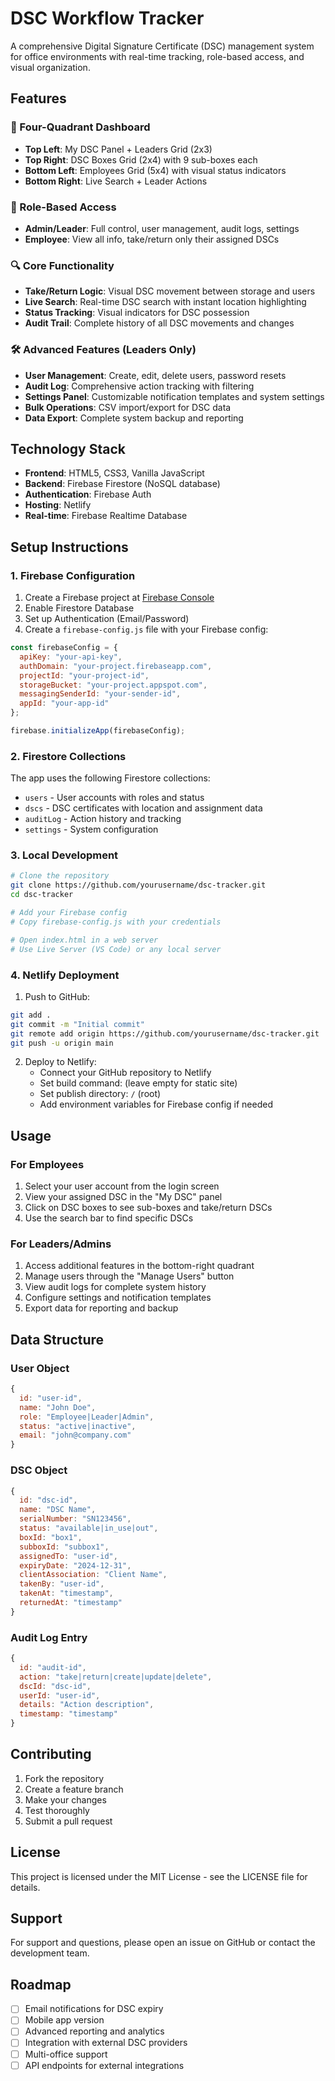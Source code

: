 # DSC Workflow Tracker

A comprehensive Digital Signature Certificate (DSC) management system for office environments with real-time tracking, role-based access, and visual organization.

## Features

### 🏢 Four-Quadrant Dashboard
- **Top Left**: My DSC Panel + Leaders Grid (2x3)
- **Top Right**: DSC Boxes Grid (2x4) with 9 sub-boxes each
- **Bottom Left**: Employees Grid (5x4) with visual status indicators
- **Bottom Right**: Live Search + Leader Actions

### 👥 Role-Based Access
- **Admin/Leader**: Full control, user management, audit logs, settings
- **Employee**: View all info, take/return only their assigned DSCs

### 🔍 Core Functionality
- **Take/Return Logic**: Visual DSC movement between storage and users
- **Live Search**: Real-time DSC search with instant location highlighting
- **Status Tracking**: Visual indicators for DSC possession
- **Audit Trail**: Complete history of all DSC movements and changes

### 🛠️ Advanced Features (Leaders Only)
- **User Management**: Create, edit, delete users, password resets
- **Audit Log**: Comprehensive action tracking with filtering
- **Settings Panel**: Customizable notification templates and system settings
- **Bulk Operations**: CSV import/export for DSC data
- **Data Export**: Complete system backup and reporting

## Technology Stack

- **Frontend**: HTML5, CSS3, Vanilla JavaScript
- **Backend**: Firebase Firestore (NoSQL database)
- **Authentication**: Firebase Auth
- **Hosting**: Netlify
- **Real-time**: Firebase Realtime Database

## Setup Instructions

### 1. Firebase Configuration

1. Create a Firebase project at [Firebase Console](https://console.firebase.google.com/)
2. Enable Firestore Database
3. Set up Authentication (Email/Password)
4. Create a `firebase-config.js` file with your Firebase config:

```javascript
const firebaseConfig = {
  apiKey: "your-api-key",
  authDomain: "your-project.firebaseapp.com",
  projectId: "your-project-id",
  storageBucket: "your-project.appspot.com",
  messagingSenderId: "your-sender-id",
  appId: "your-app-id"
};

firebase.initializeApp(firebaseConfig);
```

### 2. Firestore Collections

The app uses the following Firestore collections:

- `users` - User accounts with roles and status
- `dscs` - DSC certificates with location and assignment data
- `auditLog` - Action history and tracking
- `settings` - System configuration

### 3. Local Development

```bash
# Clone the repository
git clone https://github.com/yourusername/dsc-tracker.git
cd dsc-tracker

# Add your Firebase config
# Copy firebase-config.js with your credentials

# Open index.html in a web server
# Use Live Server (VS Code) or any local server
```

### 4. Netlify Deployment

1. Push to GitHub:
```bash
git add .
git commit -m "Initial commit"
git remote add origin https://github.com/yourusername/dsc-tracker.git
git push -u origin main
```

2. Deploy to Netlify:
   - Connect your GitHub repository to Netlify
   - Set build command: (leave empty for static site)
   - Set publish directory: `/` (root)
   - Add environment variables for Firebase config if needed

## Usage

### For Employees
1. Select your user account from the login screen
2. View your assigned DSC in the "My DSC" panel
3. Click on DSC boxes to see sub-boxes and take/return DSCs
4. Use the search bar to find specific DSCs

### For Leaders/Admins
1. Access additional features in the bottom-right quadrant
2. Manage users through the "Manage Users" button
3. View audit logs for complete system history
4. Configure settings and notification templates
5. Export data for reporting and backup

## Data Structure

### User Object
```javascript
{
  id: "user-id",
  name: "John Doe",
  role: "Employee|Leader|Admin",
  status: "active|inactive",
  email: "john@company.com"
}
```

### DSC Object
```javascript
{
  id: "dsc-id",
  name: "DSC Name",
  serialNumber: "SN123456",
  status: "available|in_use|out",
  boxId: "box1",
  subboxId: "subbox1",
  assignedTo: "user-id",
  expiryDate: "2024-12-31",
  clientAssociation: "Client Name",
  takenBy: "user-id",
  takenAt: "timestamp",
  returnedAt: "timestamp"
}
```

### Audit Log Entry
```javascript
{
  id: "audit-id",
  action: "take|return|create|update|delete",
  dscId: "dsc-id",
  userId: "user-id",
  details: "Action description",
  timestamp: "timestamp"
}
```

## Contributing

1. Fork the repository
2. Create a feature branch
3. Make your changes
4. Test thoroughly
5. Submit a pull request

## License

This project is licensed under the MIT License - see the LICENSE file for details.

## Support

For support and questions, please open an issue on GitHub or contact the development team.

## Roadmap

- [ ] Email notifications for DSC expiry
- [ ] Mobile app version
- [ ] Advanced reporting and analytics
- [ ] Integration with external DSC providers
- [ ] Multi-office support
- [ ] API endpoints for external integrations 